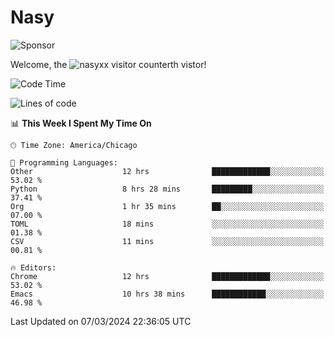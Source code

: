 # Nasy

<!--
<p align="center">
<img height="200" src="https://github-readme-stats.vercel.app/api?username=nasyxx&count_private=true&show_icons=true&theme=dracula&include_all_commits=true"/>
<img height="200" src="https://github-readme-stats.vercel.app/api/top-langs/?username=nasyxx&theme=dracula&hide=html,jupyter+notebook&count_private=true&show_icons=true"/>
</p>

  
----------------
-->

![Sponsor](https://img.shields.io/static/v1.svg?label=Sponsor&message=%E2%9D%A4&logo=GitHub&style=flat&color=pink)
 
Welcome, the ![nasyxx visitor counter](https://count.getloli.com/get/@nasyxx?theme=rule34)th vistor!
 
<!--START_SECTION:waka-->
![Code Time](http://img.shields.io/badge/Code%20Time-4%2C345%20hrs%2031%20mins-blue)

![Lines of code](https://img.shields.io/badge/From%20Hello%20World%20I%27ve%20Written-6.3%20million%20lines%20of%20code-blue)

📊 **This Week I Spent My Time On** 

```text
🕑︎ Time Zone: America/Chicago

💬 Programming Languages: 
Other                    12 hrs              █████████████░░░░░░░░░░░░   53.02 % 
Python                   8 hrs 28 mins       █████████░░░░░░░░░░░░░░░░   37.41 % 
Org                      1 hr 35 mins        ██░░░░░░░░░░░░░░░░░░░░░░░   07.00 % 
TOML                     18 mins             ░░░░░░░░░░░░░░░░░░░░░░░░░   01.38 % 
CSV                      11 mins             ░░░░░░░░░░░░░░░░░░░░░░░░░   00.81 % 

🔥 Editors: 
Chrome                   12 hrs              █████████████░░░░░░░░░░░░   53.02 % 
Emacs                    10 hrs 38 mins      ████████████░░░░░░░░░░░░░   46.98 % 
```


 Last Updated on 07/03/2024 22:36:05 UTC
<!--END_SECTION:waka-->

<!-- ![visitors](https://visitor-badge.laobi.icu/badge?page_id=nasyxx.nasyxx) -->
